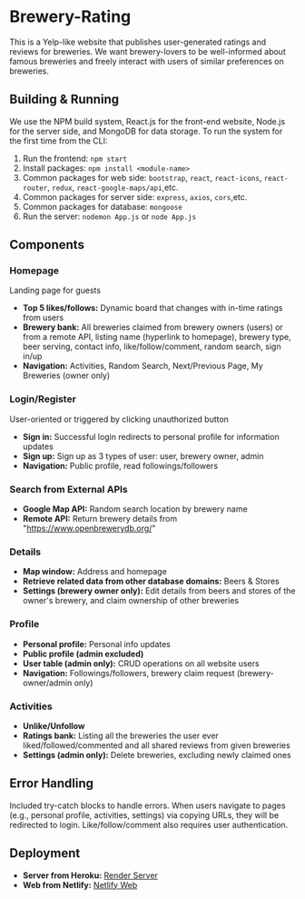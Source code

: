 # Brewery-Rating

This is a Yelp-like website that publishes user-generated ratings and reviews for breweries. We want brewery-lovers to be well-informed about famous breweries and freely interact with users of similar preferences on breweries.

## Building & Running

We use the NPM build system, React.js for the front-end website, Node.js for the server side, and MongoDB for data storage. To run the system for the first time from the CLI:

1. Run the frontend: ```npm start```
2. Install packages: ```npm install <module-name>```
3. Common packages for web side: ```bootstrap```, ```react```, ```react-icons```, ```react-router```, ```redux```, ```react-google-maps/api```,etc.
4. Common packages for server side: ```express```, ```axios```, ```cors```,etc.
5. Common packages for database: ```mongoose```
6. Run the server: ```nodemon App.js``` or ```node App.js```

## Components

### Homepage
Landing page for guests
- **Top 5 likes/follows:** Dynamic board that changes with in-time ratings from users
- **Brewery bank:** All breweries claimed from brewery owners (users) or from a remote API, listing name (hyperlink to homepage), brewery type, beer serving, contact info, like/follow/comment, random search, sign in/up
- **Navigation:** Activities, Random Search, Next/Previous Page, My Breweries (owner only)

### Login/Register
User-oriented or triggered by clicking unauthorized button
- **Sign in:** Successful login redirects to personal profile for information updates
- **Sign up:** Sign up as 3 types of user: user, brewery owner, admin
- **Navigation:** Public profile, read followings/followers

### Search from External APIs
- **Google Map API:** Random search location by brewery name
- **Remote API:** Return brewery details from "https://www.openbrewerydb.org/"

### Details
- **Map window:** Address and homepage
- **Retrieve related data from other database domains:** Beers & Stores
- **Settings (brewery owner only):** Edit details from beers and stores of the owner's brewery, and claim ownership of other breweries

### Profile
- **Personal profile:** Personal info updates
- **Public profile (admin excluded)**
- **User table (admin only):** CRUD operations on all website users
- **Navigation:** Followings/followers, brewery claim request (brewery-owner/admin only)

### Activities
- **Unlike/Unfollow**
- **Ratings bank:** Listing all the breweries the user ever liked/followed/commented and all shared reviews from given breweries
- **Settings (admin only):** Delete breweries, excluding newly claimed ones

## Error Handling

Included try-catch blocks to handle errors. When users navigate to pages (e.g., personal profile, activities, settings) via copying URLs, they will be redirected to login. Like/follow/comment also requires user authentication.

## Deployment

- **Server from Heroku:** [Render Server](https://breweries-rating-node-app.onrender.com/)
- **Web from Netlify:** [Netlify Web](https://sensational-biscotti-71a5da.netlify.app/#/Home/Guest)
